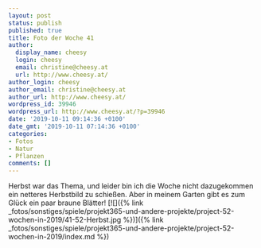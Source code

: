 ```yaml
---
layout: post
status: publish
published: true
title: Foto der Woche 41
author:
  display_name: cheesy
  login: cheesy
  email: christine@cheesy.at
  url: http://www.cheesy.at/
author_login: cheesy
author_email: christine@cheesy.at
author_url: http://www.cheesy.at/
wordpress_id: 39946
wordpress_url: http://www.cheesy.at/?p=39946
date: '2019-10-11 09:14:36 +0100'
date_gmt: '2019-10-11 07:14:36 +0100'
categories:
- Fotos
- Natur
- Pflanzen
comments: []
---
```

Herbst war das Thema, und leider bin ich die Woche nicht dazugekommen ein netteres Herbstbild zu schießen. Aber in meinem Garten gibt es zum Glück ein paar braune Blätter!
[![]({% link _fotos/sonstiges/spiele/projekt365-und-andere-projekte/project-52-wochen-in-2019/41-52-Herbst.jpg %})]({% link _fotos/sonstiges/spiele/projekt365-und-andere-projekte/project-52-wochen-in-2019/index.md %})
